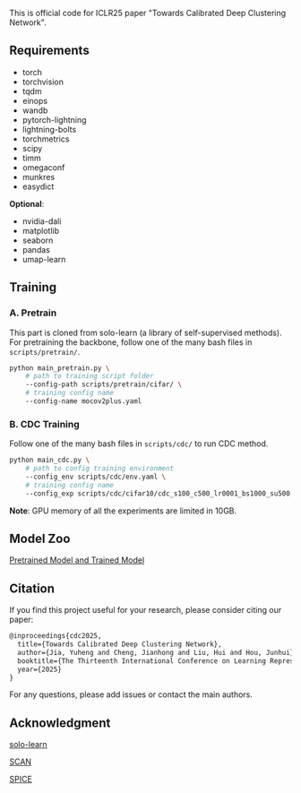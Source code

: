 This is official code for ICLR25 paper "Towards Calibrated Deep Clustering Network".

## Requirements
* torch
* torchvision
* tqdm
* einops
* wandb
* pytorch-lightning
* lightning-bolts
* torchmetrics
* scipy
* timm
* omegaconf
* munkres
* easydict

**Optional**:
* nvidia-dali
* matplotlib
* seaborn
* pandas
* umap-learn

## Training
### A. Pretrain
This part is cloned from solo-learn (a library of self-supervised methods). For pretraining the backbone, follow one of the many bash files in `scripts/pretrain/`.

```bash
python main_pretrain.py \
    # path to training script folder
    --config-path scripts/pretrain/cifar/ \
    # training config name
    --config-name mocov2plus.yaml
```
### B. CDC Training
Follow one of the many bash files in `scripts/cdc/` to run CDC method.

```bash
python main_cdc.py \
    # path to config training environment
    --config_env scripts/cdc/env.yaml \    
    # training config name
    --config_exp scripts/cdc/cifar10/cdc_s100_c500_lr0001_bs1000_su500.yaml
```

**Note**: GPU memory of all the experiments are limited in 10GB.

## Model Zoo
[Pretrained Model and Trained Model]([https://seunic-my.sharepoint.cn/personal/220222092_seu_edu_cn/_layouts/15/onedrive.aspx](https://seunic-my.sharepoint.cn/:f:/g/personal/220222092_seu_edu_cn/EvPQ5Lq6q5pDgoBQOW1Sr-cBNYwh7Ez89QB8tf_XdrcJnw?e=BQ8g06))

## Citation
If you find this project useful for your research, please consider citing our paper:

```latex
@inproceedings{cdc2025,
  title={Towards Calibrated Deep Clustering Network},
  author={Jia, Yuheng and Cheng, Jianhong and Liu, Hui and Hou, Junhui},
  booktitle={The Thirteenth International Conference on Learning Representations},
  year={2025}
}
```
For any questions, please add issues or contact the main authors.

## Acknowledgment

[solo-learn](https://github.com/vturrisi/solo-learn)

[SCAN](https://github.com/wvangansbeke/Unsupervised-Classification)

[SPICE](https://github.com/niuchuangnn/SPICE)


